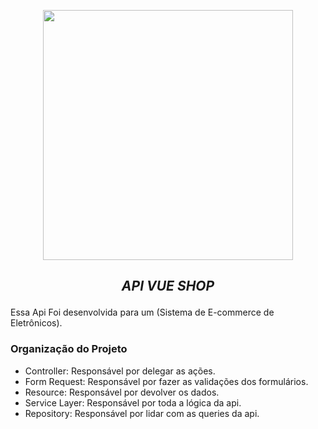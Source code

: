 <p align="center"><a href="https://laravel.com" target="_blank"><img src="https://raw.githubusercontent.com/laravel/art/master/logo-lockup/5%20SVG/2%20CMYK/1%20Full%20Color/laravel-logolockup-cmyk-red.svg" width="400"></a></p>

## <p align="center"> <i>API VUE SHOP</i> </p>

Essa Api Foi desenvolvida para um (Sistema de E-commerce de Eletrônicos).

### Organização do Projeto

- Controller: Responsável por delegar as ações.
- Form Request: Responsável por fazer as validações dos formulários.
- Resource: Responsável por devolver os dados.
- Service Layer: Responsável por toda a lógica da api.
- Repository: Responsável por lidar com as queries da api.
